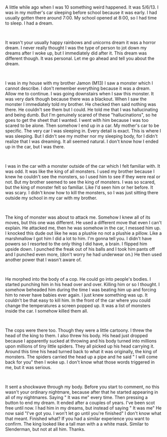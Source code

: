A little while ago when I was 10 something weird happened. It was 5/6/13. I was in my mother's car sleeping before school because it was early. I had usually gotten there around 7:00. My school opened at 8:00, so I had time to sleep. I had a dream.

&#x200B;

It wasn't your usually happy rainbows and unicorns dream it was a horror dream. I never really thought I was the type of person to jot down my dreams after I woke up, but I immediately did after it. This dream was different though. It was personal. Let me go ahead and tell you about the dream.

&#x200B;

I was in my house with my brother Jamon (M13) I saw a monster which I cannot describe. I don't remember everything because it was a dream. Allow me to continue. I was going downstairs when I saw this monster. It was very dark though because there was a blackout. When I saw the monster I immediately told my brother. He checked then said nothing was there. He couldn't see them but I could. He told me that I was hallucinating and being dumb. But I'm genuinely scared of these "hallucinations", so he goes to get the sheet that I wanted. I went with him because I was too scared to be alone. Then somehow I end up in a car. My mother's car to be specific. The very car I was sleeping in. Every detail is exact. This is where I was sleeping. But I didn't see my mother nor my sleeping body, for I didn't realize that I was dreaming. It all seemed natural. I don't know how I ended up in the car, but I was there.

&#x200B;

I was in the car with a monster outside of the car which I felt familiar with. It was odd. It was like the king of all monsters. I used my brother because I knew he couldn't see the monsters, so I used him to see if they were real or not. But my brother seemed to see the king of monsters. I was so scared, but the king of monster felt so familiar. Like I'd seen him or her before. It was scary. I didn't know how to kill the monsters, so I was just sitting there outside my school in my car with my brother.

&#x200B;

The king of monster was about to attack me. Somehow I knew all of its moves, but this one was different. He used a different move that even I can't explain. He attacked me, then he was somehow in the car, I messed him up. I knocked this dude out like he was a plushie no not a plushie a pillow. Like a marshmallow I got him I did a lot to him. I'm gonna tell you. I didn't have powers so I resorted to the only thing I did have, a brain. I flipped him upside down. I punched the freak out of his balls and I took him pants off and I punched even more, (don't worry he had underwear on.) He then used another power that I wasn't aware of.

&#x200B;

He morphed into the body of a cop. He could go into people's bodies. I started punching him in his head over and over. Killing him or so I thought. I somehow beheaded him during the time I was beating him up and forcing him to never have babies ever again. I just knew something was up. It couldn't be that easy to kill him. In the front of the car where you could change the temperatures a screen popped up. It was a list of monsters inside the car. I somehow killed them all. 

&#x200B;

The cops were there too. Though they were a little cartoony. I threw the head of the king to them. I also threw his body. His head just dropped because I apparently sucked at throwing and his body turned into millions upon millions of tiny little spiders. They all picked up his head carrying it. Around this time his head turned back to what it was originally, the king of monsters. The spiders carried the head up a pipe and he said " I will come back for you" then  I woke up. I don't know what those words triggered in me, but it was serious.

&#x200B;

It sent a shockwave through my body. Before you start to comment, no this wasn't your ordinary nightmare, because after that he started appearing in all of my nightmares. Saying " It was me" every time. Then pressing a button to end my dream. It ended after a couples of years. I've been scot free until now. I had him in my dreams, but instead of saying " It was me" He now said "I've got you. I won't let go until you're finished" I don't know what that meant. Finished what?  If you had a similar experience you want to confirm. The king looked like a tall man with a a white mask. Similar to Slenderman, but not at all him. Thanks.